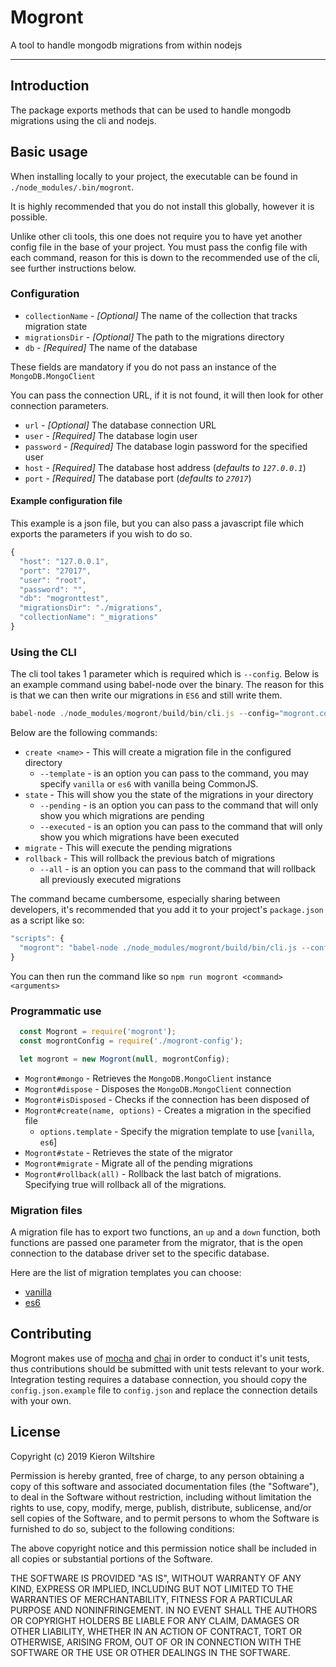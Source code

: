 # Mogront

A tool to handle mongodb migrations from within nodejs

---

## Introduction

The package exports methods that can be used to handle mongodb migrations using the cli and nodejs.

## Basic usage

When installing locally to your project, the executable can be found in `./node_modules/.bin/mogront`.

It is highly recommended that you do not install this globally, however it is possible.

Unlike other cli tools, this one does not require you to have yet another config file in
the base of your project. You must pass the config file with each command, reason for this
is down to the recommended use of the cli, see further instructions below.

### Configuration

- `collectionName` - _[Optional]_ The name of the collection that tracks migration state
- `migrationsDir` - _[Optional]_ The path to the migrations directory
- `db` - _[Required]_ The name of the database

These fields are mandatory if you do not pass an instance of the `MongoDB.MongoClient`

You can pass the connection URL, if it is not found, it will then look for other connection parameters.
- `url` - _[Optional]_ The database connection URL
- `user` - _[Required]_ The database login user
- `password` - _[Required]_ The database login password for the specified user
- `host` - _[Required]_ The database host address (_defaults to `127.0.0.1`_)
- `port` - _[Required]_ The database port (_defaults to `27017`_)

#### Example configuration file

This example is a json file, but you can also pass a javascript file which exports the parameters if you wish to do so.

```JavaScript
{
  "host": "127.0.0.1",
  "port": "27017",
  "user": "root",
  "password": "",
  "db": "mogronttest",
  "migrationsDir": "./migrations",
  "collectionName": "_migrations"
}
```

### Using the CLI

The cli tool takes 1 parameter which is required which is `--config`. Below is an example command using babel-node
over the binary. The reason for this is that we can then write our migrations in `ES6` and still write them.

```JavaScript
babel-node ./node_modules/mogront/build/bin/cli.js --config="mogront.config.js" <options> <command> <arguments>
```

Below are the following commands:
- `create <name>` - This will create a migration file in the configured directory
    - `--template` - is an option you can pass to the command, you may specify `vanilla` or `es6` with vanilla being CommonJS.
- `state` - This will show you the state of the migrations in your directory
    - `--pending` - is an option you can pass to the command that will only show you which migrations are pending
    - `--executed` - is an option you can pass to the command that will only show you which migrations have been executed
- `migrate` - This will execute the pending migrations
- `rollback` - This will rollback the previous batch of migrations
    - `--all` - is an option you can pass to the command that will rollback all previously executed migrations

The command became cumbersome, especially sharing between developers, it's recommended that you add it
to your project's `package.json` as a script like so:

```JavaScript
"scripts": {
  "mogront": "babel-node ./node_modules/mogront/build/bin/cli.js --config=\"mogront.config.js\" --template=\"es6\""
}
```

You can then run the command like so `npm run mogront <command> <arguments>`

### Programmatic use

```JavaScript
  const Mogront = require('mogront');
  const mogrontConfig = require('./mogront-config');

  let mogront = new Mogront(null, mogrontConfig);
```

- `Mogront#mongo` - Retrieves the `MongoDB.MongoClient` instance
- `Mogront#dispose` - Disposes the `MongoDB.MongoClient` connection
- `Mogront#isDisposed` - Checks if the connection has been disposed of
- `Mogront#create(name, options)` - Creates a migration in the specified file
    - `options.template` - Specify the migration template to use [`vanilla`, `es6`]
- `Mogront#state` - Retrieves the state of the migrator
- `Mogront#migrate` - Migrate all of the pending migrations
- `Mogront#rollback(all)` - Rollback the last batch of migrations. Specifying true will rollback all of the migrations.

### Migration files

A migration file has to export two functions, an `up` and a `down` function, both functions are passed one parameter
from the migrator, that is the open connection to the database driver set to the specific database.

Here are the list of migration templates you can choose:

- [vanilla][3]
- [es6][4]

## Contributing

Mogront makes use of [mocha][1] and [chai](2) in order to conduct it's unit tests, thus contributions
should be submitted with unit tests relevant to your work. Integration testing requires a database
connection, you should copy the `config.json.example` file to `config.json` and replace the
connection details with your own.

## License

Copyright (c) 2019 Kieron Wiltshire

Permission is hereby granted, free of charge, to any person obtaining a copy
of this software and associated documentation files (the "Software"), to deal
in the Software without restriction, including without limitation the rights
to use, copy, modify, merge, publish, distribute, sublicense, and/or sell
copies of the Software, and to permit persons to whom the Software is
furnished to do so, subject to the following conditions:

The above copyright notice and this permission notice shall be included in all
copies or substantial portions of the Software.

THE SOFTWARE IS PROVIDED "AS IS", WITHOUT WARRANTY OF ANY KIND, EXPRESS OR
IMPLIED, INCLUDING BUT NOT LIMITED TO THE WARRANTIES OF MERCHANTABILITY,
FITNESS FOR A PARTICULAR PURPOSE AND NONINFRINGEMENT. IN NO EVENT SHALL THE
AUTHORS OR COPYRIGHT HOLDERS BE LIABLE FOR ANY CLAIM, DAMAGES OR OTHER
LIABILITY, WHETHER IN AN ACTION OF CONTRACT, TORT OR OTHERWISE, ARISING FROM,
OUT OF OR IN CONNECTION WITH THE SOFTWARE OR THE USE OR OTHER DEALINGS IN THE
SOFTWARE.

[1]: https://www.npmjs.com/package/mocha
[2]: https://www.npmjs.com/package/chai
[3]: https://github.com/KieronWiltshire/node-mogront/blob/master/src/stubs/vanilla.js
[4]: https://github.com/KieronWiltshire/node-mogront/blob/master/src/stubs/es6.js

